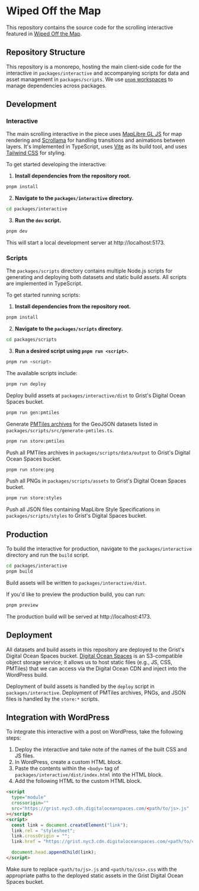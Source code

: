 # Wiped Off the Map

This repository contains the source code for the scrolling interactive featured in [Wiped Off the Map](https://grist.org/indigenous/state-trust-lands-yakama-nation-washington/).

## Repository Structure

This repository is a monorepo, hosting the main client-side code for the interactive in `packages/interactive` and accompanying scripts for data and asset management in `packages/scripts`. We use [`pnpm` workspaces](https://pnpm.io/workspaces) to manage dependencies across packages.

## Development

### Interactive

The main scrolling interactive in the piece uses [MapLibre GL JS](https://maplibre.org/maplibre-gl-js/docs/) for map rendering and [Scrollama](https://github.com/russellsamora/scrollama) for handling transitions and animations between layers. It's implemented in TypeScript, uses [Vite](https://vite.dev/) as its build tool, and uses [Tailwind CSS](https://tailwindcss.com/) for styling.

To get started developing the interactive:

1. **Install dependencies from the repository root.**

```sh
pnpm install
```

2. **Navigate to the `packages/interactive` directory.**

```sh
cd packages/interactive
```

3. **Run the `dev` script.**

```sh
pnpm dev
```

This will start a local development server at http://localhost:5173.

### Scripts

The `packages/scripts` directory contains multiple Node.js scripts for generating and deploying both datasets and static build assets. All scripts are implemented in TypeScript.

To get started running scripts:

1. **Install dependencies from the repository root.**

```sh
pnpm install
```

2. **Navigate to the `packages/scripts` directory.**

```sh
cd packages/scripts
```

3. **Run a desired script using `pnpm run <script>`.**

```sh
pnpm run <script>
```

The available scripts include:

```sh
pnpm run deploy
```

Deploy build assets at `packages/interactive/dist` to Grist's Digital Ocean Spaces bucket.

```sh
pnpm run gen:pmtiles
```

Generate [PMTiles archives](https://docs.protomaps.com/pmtiles/) for the GeoJSON datasets listed in `packages/scripts/src/generate-pmtiles.ts`.

```sh
pnpm run store:pmtiles
```

Push all PMTiles archives in `packages/scripts/data/output` to Grist's Digital Ocean Spaces bucket.

```sh
pnpm run store:png
```

Push all PNGs in `packages/scripts/assets` to Grist's Digital Ocean Spaces bucket.

```sh
pnpm run store:styles
```

Push all JSON files containing MapLibre Style Specifications in `packages/scripts/styles` to Grist's Digital Spaces bucket.

## Production

To build the interactive for production, navigate to the `packages/interactive` directory and run the `build` script.

```sh
cd packages/interactive
pnpm build
```

Build assets will be written to `packages/interactive/dist`.

If you'd like to preview the production build, you can run:

```sh
pnpm preview
```

The production build will be served at http://localhost:4173.

## Deployment

All datasets and build assets in this repository are deployed to the Grist's Digital Ocean Spaces bucket. [Digital Ocean Spaces](https://www.digitalocean.com/products/spaces) is an S3-compatible object storage service; it allows us to host static files (e.g., JS, CSS, PMTiles) that we can access via the Digital Ocean CDN and inject into the WordPress build.

Deployment of build assets is handled by the `deploy` script in `packages/interactive`. Deployment of PMTiles archives, PNGs, and JSON files is handled by the `store:*` scripts.

## Integration with WordPress

To integrate this interactive with a post on WordPress, take the following steps:

1. Deploy the interactive and take note of the names of the built CSS and JS files.
2. In WordPress, create a custom HTML block.
3. Paste the contents within the `<body>` tag of `packages/interactive/dist/index.html` into the HTML block.
4. Add the following HTML to the custom HTML block.

```html
<script
  type="module"
  crossorigin=""
  src="https://grist.nyc3.cdn.digitaloceanspaces.com/<path/to/js>.js"
></script>
<script>
  const link = document.createElement("link");
  link.rel = "stylesheet";
  link.crossOrigin = "";
  link.href = "https://grist.nyc3.cdn.digitaloceanspaces.com/<path/to/css>.css";

  document.head.appendChild(link);
</script>
```

Make sure to replace `<path/to/js>.js` and `<path/to/css>.css` with the appropriate paths to the deployed static assets in the Grist Digital Ocean Spaces bucket.
